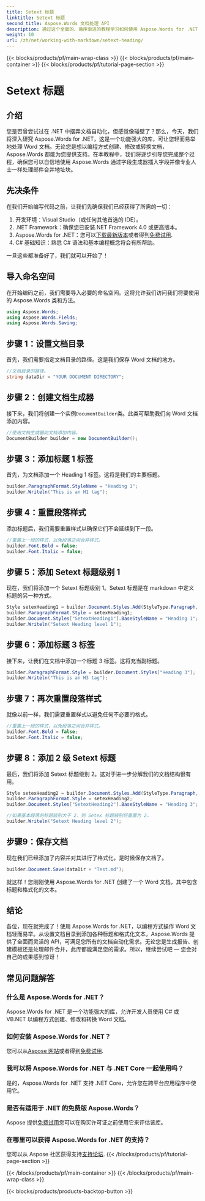 ```yaml
---
title: Setext 标题
linktitle: Setext 标题
second_title: Aspose.Words 文档处理 API
description: 通过这个全面的、循序渐进的教程学习如何使用 Aspose.Words for .NET 自动创建和格式化 Word 文档。
weight: 10
url: /zh/net/working-with-markdown/setext-heading/
---
```


{{< blocks/products/pf/main-wrap-class >}}
{{< blocks/products/pf/main-container >}}
{{< blocks/products/pf/tutorial-page-section >}}

# Setext 标题

## 介绍

您是否曾尝试过在 .NET 中摆弄文档自动化，但感觉像碰壁了？那么，今天，我们将深入研究 Aspose.Words for .NET，这是一个功能强大的库，可让您轻而易举地处理 Word 文档。无论您是想以编程方式创建、修改或转换文档，Aspose.Words 都能为您提供支持。在本教程中，我们将逐步引导您完成整个过程，确保您可以自信地使用 Aspose.Words 通过字段生成器插入字段并像专业人士一样处理邮件合并地址块。

## 先决条件

在我们开始编写代码之前，让我们先确保我们已经获得了所需的一切：

1. 开发环境：Visual Studio（或任何其他首选的 IDE）。
2. .NET Framework：确保您已安装.NET Framework 4.0 或更高版本。
3.  Aspose.Words for .NET：您可以[下载最新版本](https://releases.aspose.com/words/net/)或者得到[免费试用](https://releases.aspose.com/).
4. C# 基础知识：熟悉 C# 语法和基本编程概念将会有所帮助。

一旦这些都准备好了，我们就可以开始了！

## 导入命名空间

在开始编码之前，我们需要导入必要的命名空间。这将允许我们访问我们将要使用的 Aspose.Words 类和方法。

```csharp
using Aspose.Words;
using Aspose.Words.Fields;
using Aspose.Words.Saving;
```

## 步骤 1：设置文档目录

首先，我们需要指定文档目录的路径。这是我们保存 Word 文档的地方。

```csharp
//文档目录的路径。
string dataDir = "YOUR DOCUMENT DIRECTORY";
```

## 步骤 2：创建文档生成器

接下来，我们将创建一个实例`DocumentBuilder`类。此类可帮助我们向 Word 文档添加内容。

```csharp
//使用文档生成器向文档添加内容。
DocumentBuilder builder = new DocumentBuilder();
```

## 步骤 3：添加标题 1 标签

首先，为文档添加一个 Heading 1 标签。这将是我们的主要标题。

```csharp
builder.ParagraphFormat.StyleName = "Heading 1";
builder.Writeln("This is an H1 tag");
```

## 步骤 4：重置段落样式

添加标题后，我们需要重置样式以确保它们不会延续到下一段。

```csharp
//重置上一段的样式，以免段落之间合并样式。
builder.Font.Bold = false;
builder.Font.Italic = false;
```

## 步骤 5：添加 Setext 标题级别 1

现在，我们将添加一个 Setext 标题级别 1。Setext 标题是在 markdown 中定义标题的另一种方式。

```csharp
Style setexHeading1 = builder.Document.Styles.Add(StyleType.Paragraph, "SetextHeading1");
builder.ParagraphFormat.Style = setexHeading1;
builder.Document.Styles["SetextHeading1"].BaseStyleName = "Heading 1";
builder.Writeln("Setext Heading level 1");
```

## 步骤 6：添加标题 3 标签

接下来，让我们在文档中添加一个标题 3 标签。这将充当副标题。

```csharp
builder.ParagraphFormat.Style = builder.Document.Styles["Heading 3"];
builder.Writeln("This is an H3 tag");
```

## 步骤 7：再次重置段落样式

就像以前一样，我们需要重置样式以避免任何不必要的格式。

```csharp
//重置上一段的样式，以免段落之间合并样式。
builder.Font.Bold = false;
builder.Font.Italic = false;
```

## 步骤 8：添加 2 级 Setext 标题

最后，我们将添加 Setext 标题级别 2。这对于进一步分解我们的文档结构很有用。

```csharp
Style setexHeading2 = builder.Document.Styles.Add(StyleType.Paragraph, "SetextHeading2");
builder.ParagraphFormat.Style = setexHeading2;
builder.Document.Styles["SetextHeading2"].BaseStyleName = "Heading 3";

//如果基本段落的标题级别大于 2，则 Setex 标题级别将重置为 2。
builder.Writeln("Setext Heading level 2");
```

## 步骤9：保存文档

现在我们已经添加了内容并对其进行了格式化，是时候保存文档了。

```csharp
builder.Document.Save(dataDir + "Test.md");
```

就这样！您刚刚使用 Aspose.Words for .NET 创建了一个 Word 文档，其中包含标题和格式化的文本。

## 结论

各位，现在就完成了！使用 Aspose.Words for .NET，以编程方式操作 Word 文档轻而易举。从设置文档目录到添加各种标题和格式化文本，Aspose.Words 提供了全面而灵活的 API，可满足您所有的文档自动化需求。无论您是生成报告、创建模板还是处理邮件合并，此库都能满足您的需求。所以，继续尝试吧 — 您会对自己的成果感到惊讶！

## 常见问题解答

### 什么是 Aspose.Words for .NET？
Aspose.Words for .NET 是一个功能强大的库，允许开发人员使用 C# 或 VB.NET 以编程方式创建、修改和转换 Word 文档。

### 如何安装 Aspose.Words for .NET？
您可以从[Aspose 网站](https://releases.aspose.com/words/net/)或者得到[免费试用](https://releases.aspose.com/).

### 我可以将 Aspose.Words for .NET 与 .NET Core 一起使用吗？
是的，Aspose.Words for .NET 支持 .NET Core，允许您在跨平台应用程序中使用它。

### 是否有适用于 .NET 的免费版 Aspose.Words？
 Aspose 提供[免费试用](https://releases.aspose.com/)您可以在购买许可证之前使用它来评估该库。

### 在哪里可以获得 Aspose.Words for .NET 的支持？
您可以从 Aspose 社区获得支持[支持论坛](https://forum.aspose.com/c/words/8).
{{< /blocks/products/pf/tutorial-page-section >}}

{{< /blocks/products/pf/main-container >}}
{{< /blocks/products/pf/main-wrap-class >}}

{{< blocks/products/products-backtop-button >}}
